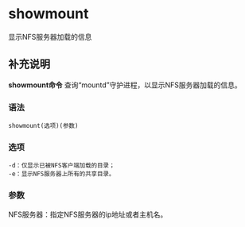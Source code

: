#  showmount

显示NFS服务器加载的信息

##  补充说明

**showmount命令** 查询“mountd”守护进程，以显示NFS服务器加载的信息。

###  语法

    
    
    showmount(选项)(参数)
    

###  选项

    
    
    -d：仅显示已被NFS客户端加载的目录；
    -e：显示NFS服务器上所有的共享目录。
    

###  参数

NFS服务器：指定NFS服务器的ip地址或者主机名。

